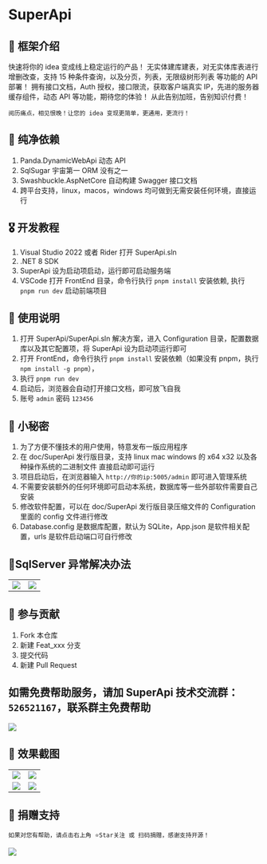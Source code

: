 <!--
 * @Author: 490912587@qq.com
 * @Date: 2023-12-20 10:44:09
 * @LastEditors: 490912587@qq.com
 * @LastEditTime: 2023-12-29 11:16:46
 * @FilePath: \undefinedc:\Users\49091\Desktop\learn\SuperApi\README.md
 * @Description:git add . git commit -m "111" --no-verify git push
-->

# SuperApi

## 🎁 框架介绍

快速将你的 idea 变成线上稳定运行的产品！
无实体建库建表，对无实体库表进行增删改查，支持 15 种条件查询，以及分页，列表，无限级树形列表 等功能的 API 部署！
拥有接口文档，Auth 授权，接口限流，获取客户端真实 IP，先进的服务器缓存组件，动态 API 等功能，期待您的体验！
从此告别加班，告别知识付费！

```
阅历痛点，相见恨晚！让您的 idea 变现更简单，更通用，更流行！
```

## 🍖 纯净依赖

1. Panda.DynamicWebApi 动态 API
2. SqlSugar 宇宙第一 ORM 没有之一
3. Swashbuckle.AspNetCore 自动构建 Swagger 接口文档
4. 跨平台支持，linux，macos，windows 均可做到无需安装任何环境，直接运行

## 🎖️ 开发教程

1. Visual Studio 2022 或者 Rider 打开 SuperApi.sln
2. .NET 8 SDK
3. SuperApi 设为启动项启动，运行即可启动服务端
4. VSCode 打开 FrontEnd 目录，命令行执行 `pnpm install` 安装依赖,  执行 `pnpm run dev` 启动前端项目

## 🍁 使用说明

1. 打开 SuperApi/SuperApi.sln 解决方案，进入 Configuration 目录，配置数据库以及其它配置项，将 SuperApi 设为启动项运行即可
2. 打开 FrontEnd，命令行执行 `pnpm install` 安装依赖（如果没有 pnpm，执行 `npm install -g pnpm`），
3. 执行 `pnpm run dev`
4. 启动后，浏览器会自动打开接口文档，即可放飞自我
5. 账号 `admin` 密码 `123456`

## 🍁 小秘密

1. 为了方便不懂技术的用户使用，特意发布一版应用程序
2. 在 doc/SuperApi 发行版目录，支持 linux mac windows 的 x64 x32 以及各种操作系统的二进制文件 直接启动即可运行
3. 项目启动后，在浏览器输入 `http://你的ip:5005/admin` 即可进入管理系统
4. 不需要安装额外的任何环境即可启动本系统，数据库等一些外部软件需要自己安装
5. 修改软件配置，可以在 doc/SuperApi 发行版目录压缩文件的 Configuration 里面的 config 文件进行修改
6. Database.config 是数据库配置，默认为 SQLite，App.json 是软件相关配置，urls 是软件启动端口可自行修改

## 🍁SqlServer 异常解决办法

<table>
    <tr>
        <td><img src="https://foruda.gitee.com/images/1703807376565588436/ab346804_1223089.png"/></td>
        <td><img src="https://foruda.gitee.com/images/1703756458715958552/ef1c8cb3_6522206.png"/></td>
    </tr>
</table>

## 💐 参与贡献

1.  Fork 本仓库
2.  新建 Feat_xxx 分支
3.  提交代码
4.  新建 Pull Request

## 如需免费帮助服务，请加 SuperApi 技术交流群：`526521167`，联系群主免费帮助

<img src="https://gitee.com/tmm-top/SuperApi/raw/master/doc/qun.png"/>

## 🍎 效果截图

<table>
    <tr>
        <td><img src="https://gitee.com/tmm-top/SuperApi/raw/master/doc/1.png"/></td>
        <td><img src="https://gitee.com/tmm-top/SuperApi/raw/master/doc/3.png"/></td>
    </tr>
    <tr>
        <td><img src="https://gitee.com/tmm-top/SuperApi/raw/master/doc/4.png"/></td>
        <td><img src="https://gitee.com/tmm-top/SuperApi/raw/master/doc/555.png"/></td>
    </tr>
</table>

## 🎀 捐赠支持

```
如果对您有帮助，请点击右上角 ⭐Star关注 或 扫码捐赠，感谢支持开源！
```

<img src="https://gitee.com/tmm-top/SuperApi/raw/master/doc/zanshang.jpg"/>
